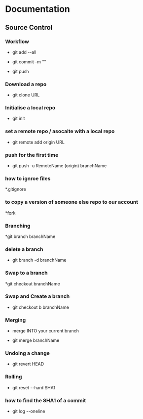 # Documentation

## Source Control

### Workflow

* git add --all

* git commit -m ""

* git push

### Download a repo

* git clone URL

### Initialise a local repo

* git init

### set a remote repo / asocaite with a local repo

* git remote add origin URL

### push for the first time

* git push -u RemoteName (origin) branchName



### how to ignroe files

*.gitignore



### to copy a version of someone else repo to our account

*fork



### Branching



*git branch branchName



### delete a branch



* git branch -d branchName



### Swap to a branch



*git checkout branchName



### Swap and Create a branch



* git checkout b branchName



### Merging



* merge INTO your current branch

* git merge branchName



### Undoing a change

* git revert HEAD



### Rolling

* git reset --hard SHA1



### how to find the SHA1 of a commit

* git log --oneline